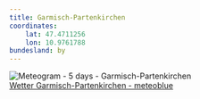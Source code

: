 ```yaml
---
title: Garmisch-Partenkirchen
coordinates:
    lat: 47.4711256
    lon: 10.9761788
bundesland: by
---
```

<img src="//my.meteoblue.com/visimage/meteogram_web?look=KILOMETER_PER_HOUR%2CCELSIUS%2CMILLIMETER&apikey=5838a18e295d&temperature=C&windspeed=kmh&precipitationamount=mm&winddirection=3char&city=Garmisch-Partenkirchen&iso2=de&lat=47.492100&lon=11.095800&asl=705&tz=Europe%2FBerlin&lang=de&sig=0a1db0329288cb0d1116fb463a63f7c7" srcset="//my.meteoblue.com/visimage/meteogram_web_hd?look=KILOMETER_PER_HOUR%2CCELSIUS%2CMILLIMETER&apikey=5838a18e295d&temperature=C&windspeed=kmh&precipitationamount=mm&winddirection=3char&city=Garmisch-Partenkirchen&iso2=de&lat=47.492100&lon=11.095800&asl=705&tz=Europe%2FBerlin&lang=de&sig=e95c0650a361038b091c783ddf28639d 1.4x" alt="Meteogram - 5 days - Garmisch-Partenkirchen"><a href="https://www.meteoblue.com/de/wetter/woche/garmisch-partenkirchen_deutschland_2922530" target="_blank" style="display: block;">Wetter Garmisch-Partenkirchen - meteoblue</a>
